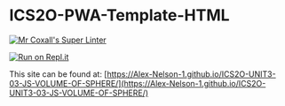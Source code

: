 # ICS2O-PWA-Template-HTML

[![Mr Coxall's Super Linter](https://github.com/Alex-Nelson-1/ICS2O-UNIT3-03-JS-VOLUME-OF-SPHERE/workflows/Mr%20Coxall's%20Super%20Linter/badge.svg)](https://github.com/Alex-Nelson-1/ICS2O-UNIT3-03-JS-VOLUME-OF-SPHERE/actions)

[![Run on Repl.it](https://repl.it/badge/github/Alex-Nelson-1/ICS2O-UNIT3-03-JS-VOLUME-OF-SPHERE)](https://repl.it/github/Alex-Nelson-1/ICS2O-UNIT3-03-JS-VOLUME-OF-SPHERE)

This site can be found at: [https://Alex-Nelson-1.github.io/ICS2O-UNIT3-03-JS-VOLUME-OF-SPHERE/](https://Alex-Nelson-1.github.io/ICS2O-UNIT3-03-JS-VOLUME-OF-SPHERE/)
